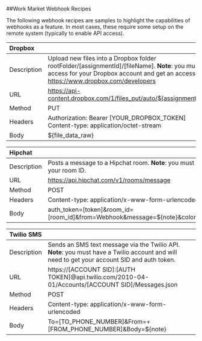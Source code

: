##Work Market Webhook Recipes

The following webhook recipes are samples to highlight the capabilities of webhooks as a feature.  In most cases, these require some setup on the remote system (typically to enable API access).

| Dropbox              |                                                                         |
|:----------------------|-------------------------------------------------------------------------|
| Description          | Upload new files into a Dropbox folder rootFolder/[assignmentId]/[fileName].  **Note**: you must set up API access for your Dropbox account and get an access token. See here: https://www.dropbox.com/developers |
| URL          | https://api-content.dropbox.com/1/files_put/auto/${assignment_id}/${file_name} | 
| Method | PUT |
| Headers | Authorization: Bearer [YOUR_DROPBOX_TOKEN] <br> Content-type: application/octet-stream |
| Body | ${file_data_raw} |


| Hipchat              |                                                                         |
|:----------------------|-------------------------------------------------------------------------|
| Description          | Posts a message to a Hipchat room. **Note**: you must get a Hipchat API token, and must get your room ID.|
| URL          | https://api.hipchat.com/v1/rooms/message
| Method | POST |
| Headers | Content-type: application/x-www-form-urlencoded |
| Body | auth_token=[token]&room_id=[room_id]&from=Webhook&message=${note}&color=purple&message_format=text&notify=0 |

| Twilio SMS              |                                                                         |
|:----------------------|-------------------------------------------------------------------------|
| Description          | Sends an SMS text message via the Twilio API. **Note**: you must have a Twilio account and will need to get your account SID and auth token.|
| URL          | https://[ACCOUNT SID]:[AUTH TOKEN]@api.twilio.com/2010-04-01/Accounts/[ACCOUNT SID]/Messages.json
| Method | POST |
| Headers | Content-type: application/x-www-form-urlencoded |
| Body | To=[TO_PHONE_NUMBER]&From=+[FROM_PHONE_NUMBER]&Body=${note} |
